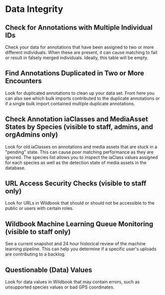 # Data Integrity

## Check for Annotations with Multiple Individual IDs

Check your data for annotations that have been assigned to two or more different individuals. When these are present, it can cause matching to fail or result in falsely merged individuals. Ideally, this table will be empty.

## Find Annotations Duplicated in Two or More Encounters

Look for duplicated annotations to clean up your data set. From here you can also see which bulk imports contributed to the duplicate annotations or if a single bulk import contained multiple duplicate annotations.

## Check Annotation iaClasses and MediaAsset States by Species (visible to staff, admins, and orgAdmins only)

Look for old iaClasses on annotations and media assets that are stuck in a "pending" state. This can cause poor matching performance as they are ignored. The species list allows you to inspect the iaClass values assigned for each species as well as the detection state of media assets in the database.

## URL Access Security Checks (visible to staff only)

Look for URLs in Wildbook that should or should not be accessible to the public or users with certain roles.

## Wildbook Machine Learning Queue Monitoring (visible to staff only)

See a current snapshot and 24 hour historical review of the machine learning pipeline. This can help you determine if a specific user's uploads are contributing to a backlog.

## Questionable (Data) Values

Look for data values in Wildbook that may contain errors, such as unsupported species values or bad GPS coordinates.
